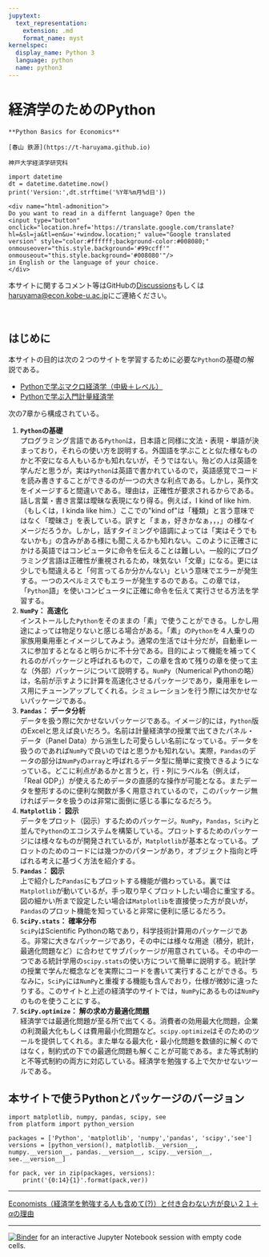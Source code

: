 ```yaml
---
jupytext:
  text_representation:
    extension: .md
    format_name: myst
kernelspec:
  display_name: Python 3
  language: python
  name: python3
---
```


# 経済学のためのPython

```{epigraph}
**Python Basics for Economics**

[春山 鉄源](https://t-haruyama.github.io)

神戸大学経済学研究科
```

```{code-cell} python3
import datetime
dt = datetime.datetime.now()
print('Version:',dt.strftime('%Y年%m月%d日'))
```

<!---
%H:%M:%S
dt = datetime.datetime.now()
dt = datetime.datetime.today()
-->

```{margin}
<div name="html-admonition">
Do you want to read in a differnt language? Open the 
<input type="button" onclick="location.href='https://translate.google.com/translate?hl=&sl=ja&tl=en&u='+window.location;" value="Google translated version" style="color:#ffffff;background-color:#008080;" onmouseover="this.style.background='#99ccff'" onmouseout="this.style.background='#008080'"/>
in English or the language of your choice.
</div>
```

本サイトに関するコメント等はGitHubの[Discussions](https://github.com/Py4Basics/py4basics.github.io/discussions)もしくは<haruyama@econ.kobe-u.ac.jp>にご連絡ください。

<br>

## はじめに
本サイトの目的は次の２つのサイトを学習するために必要な`Python`の基礎の解説である。
* [Pythonで学ぶマクロ経済学（中級＋レベル）](https://py4macro.github.io)
* [Pythonで学ぶ入門計量経済学](https://py4etrics.github.io)

<!-- 新聞，雑誌やインターネット上で「AI」，「ビッグデータ」，「機械学習」どのプログラミングに関連するキーワードを頻繁に見聞きすると思うが，それらの分野で`Python`は広く使われている。一方で`Python` -->

次の7章から構成されている。
1. **`Python`の基礎**<br>
  プログラミング言語である`Python`は，日本語と同様に文法・表現・単語が決まっており，それらの使い方を説明する。外国語を学ぶことと似た様なものかと不安になる人もいるかも知れないが，そうではない。殆どの人は英語を学んだと思うが，実は`Python`は英語で書かれているので，英語感覚でコードを読み書きすることができるのが一つの大きな利点である。しかし，英作文をイメージすると間違いである。理由は，正確性が要求されるからである。話し言葉・書き言葉は曖昧な表現になり得る。例えば，I kind of like him.（もしくは，I kinda like him.）ここでの"kind of"は「種類」と言う意味ではなく「曖昧さ」を表している。訳すと「まぁ，好きかなぁ，，，」の様なイメージだろうか。しかし，話すタイミングや語調によっては「実はそうでもないかも」の含みがある様にも聞こえるかも知れない。このように正確さにかける英語ではコンピュータに命令を伝えることは難しい。一般的にプログラミング言語は正確性が重視されるため，味気ない「文章」になる。更には少しでも間違えると「何言ってるか分かんない」という意味でエラーが発生する。一つのスペルミスでもエラーが発生するのである。この章では，「`Python`語」を使いコンピュータに正確に命令を伝えて実行させる方法を学習する。
1. **`NumPy`： 高速化**<br>
  インストールした`Python`をそのままの「素」で使うことができる。しかし用途によっては物足りないと感じる場合がある。「素」の`Python`を４人乗りの家族用乗用車とイメージしてみよう。通常の生活では十分だが，自動車レースに参加するとなると明らかに不十分である。目的によって機能を補ってくれるのがパッケージと呼ばれるもので，この章を含めて残りの章を使って主な（外部）パッケージについて説明する。`NumPy`（Numerical Pythonの略）は，名前が示すように計算を高速化させるパッケージであり，乗用車をレース用にチューンアップしてくれる。シミュレーションを行う際には欠かせないパッケージである。
1. **`Pandas`： データ分析**<br>
  データを扱う際に欠かせないパッケージである。イメージ的には，`Python`版のExcelと思えば良いだろう。名前は計量経済学の授業で出てきたパネル・データ（Panel Data）から派生した可愛らしい名前になっている。データを扱うのであれば`NumPy`で良いのではと思うかも知れない。実際，`Pandas`のデータの部分は`NumPy`の`array`と呼ばれるデータ型に簡単に変換できるようになっている。どこに利点があるかと言うと，行・列にラベル名（例えば，「Real GDP」）が使えるためデータの直感的な操作が可能となる。またデータを整形するのに便利な関数が多く用意されているので，このパッケージ無ければデータを扱うのは非常に面倒に感じる事になるだろう。
1. **`Matplotlib`： 図示**<br>
  データをプロット（図示）するためのパッケージ。`NumPy`，`Pandas`，`SciPy`と並んで`Python`のエコシステムを構築している。プロットするためのパッケージには様々なものが開発されているが，`Matplotlib`が基本となっている。プロットのためのコードには幾つかのパターンがあり，オブジェクト指向と呼ばれる考えに基づく方法を紹介する。
1. **`Pandas`： 図示**<br>
  上で紹介した`Pandas`にもプロットする機能が備わっている。裏では`Matplotlib`が動いているが，手っ取り早くプロットしたい場合に重宝する。図の細かい所まで設定したい場合は`Matplotlib`を直接使った方が良いが，`Pandas`のプロット機能を知っていると非常に便利に感じるだろう。
1. **`SciPy.stats`： 確率分布**<br>
  `SciPy`はScientific Pythonの略であり，科学技術計算用のパッケージである。非常に大きなパッケージであり，その中には様々な用途（積分，統計，最適化問題など）に合わせてサブパッケージが用意されている。その中の一つである統計学用の`scipy.stats`の使い方について簡単に説明する。統計学の授業で学んだ概念などを実際にコードを書いて実行することができる。ちなみに，`SciPy`には`NumPy`と重複する機能も含んでおり，仕様が微妙に違ったりする。このサイトと上述の経済学のサイトでは，`NumPy`にあるものは`NumPy`のものを使うことにする。
1. **`SciPy.optimize`： 解の求め方最適化問題**<br>
  経済学では最適化問題が至る所で出てくる。消費者の効用最大化問題，企業の利潤最大化もしくは費用最小化問題など。`scipy.optimize`はそのためのツールを提供してくれる。また単なる最大化・最小化問題を数値的に解くのではなく，制約式の下での最適化問題も解くことが可能である。また等式制約と不等式制約の両方に対応している。経済学を勉強する上で欠かせないツールである。

## 本サイトで使うPythonとパッケージのバージョン
```{code-cell} python3
import matplotlib, numpy, pandas, scipy, see
from platform import python_version

packages = ['Python', 'matplotlib', 'numpy','pandas', 'scipy','see']
versions = [python_version(), matplotlib.__version__, numpy.__version__, pandas.__version__, scipy.__version__, see.__version__]

for pack, ver in zip(packages, versions):
    print('{0:14}{1}'.format(pack,ver))
```

---

[Economists（経済学を勉強する人も含めて(?)）と付き合わない方が良い２１＋$\alpha$の理由]( http://inesad.edu.bo/developmentroast/2012/10/21-reasons-why-you-should-never-date-an-economist/)

---

[![Binder](https://mybinder.org/badge_logo.svg)](https://mybinder.org/v2/gh/Haruyama-KobeU/for_binder/main?filepath=for_binder.ipynb) for an interactive Jupyter Notebook session with empty code cells.
